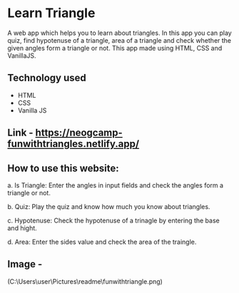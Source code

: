 # Learn Triangle

A web app which helps you to learn about triangles. In this app you can play quiz, find hypotenuse of a triangle, area of a triangle and check whether the given angles form a triangle or not. This app made using HTML, CSS and VanillaJS.

## Technology used

* HTML
* CSS
* Vanilla JS

## Link - https://neogcamp-funwithtriangles.netlify.app/

## How to use this website:

a. Is Triangle: Enter the angles in input fields and check the angles form a triangle or not.

b. Quiz: Play the quiz and know how much you know about triangles.

c. Hypotenuse: Check the hypotenuse of a trinagle by entering the base and hight.

d. Area: Enter the sides value and check the area of the traingle.

## Image -

(C:\Users\user\Pictures\readme\funwithtriangle.png)